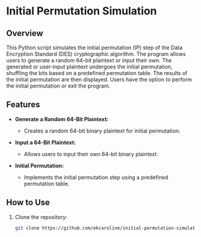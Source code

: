 # Initial Permutation Simulation

## Overview

This Python script simulates the initial permutation (IP) step of the Data Encryption Standard (DES) cryptographic algorithm. The program allows users to generate a random 64-bit plaintext or input their own. The generated or user-input plaintext undergoes the initial permutation, shuffling the bits based on a predefined permutation table. The results of the initial permutation are then displayed. Users have the option to perform the initial permutation or exit the program.

## Features

- **Generate a Random 64-Bit Plaintext:**
  - Creates a random 64-bit binary plaintext for initial permutation.

- **Input a 64-Bit Plaintext:**
  - Allows users to input their own 64-bit binary plaintext.

- **Initial Permutation:**
  - Implements the initial permutation step using a predefined permutation table.

## How to Use

1. Clone the repository:
   ```bash
   git clone https://github.com/ekcaroline/initial-permutation-simulation.git
